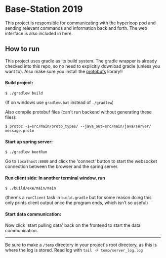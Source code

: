 # Base-Station 2019

This project is responsible for communicating with the hyperloop pod and sending relevant commands and information back and forth. The web interface is also included in here.

## How to run
This project uses gradle as its build system. The gradle wrapper is already checked into this repo, so no need to explicitly download gradle (unless you want to). Also make sure you install the [protobufs](https://github.com/protocolbuffers/protobuf) library!! 

#### Build project:
```
$ ./gradlew build
```
(If on windows use `gradlew.bat` instead of `./gradlew`)

Also compile protobuf files (can't run backend without generating these files):
```
$ protoc -I=src/main/proto_types/ --java_out=src/main/java/server/ message.proto
```

#### Start up spring server:
```
$ ./gradlew bootRun
```

Go to `localhost:8080` and click the 'connect' button to start the websocket connection between the browser and the spring server.

#### Run client side: In another terminal window, run
```
$ ./build/exe/main/main
```
(there's a `runClient` task in `build.gradle` but for some reason doing this only prints client output once the program ends, which isn't so useful)

#### Start data communication:
Now click 'start pulling data' back on the frontend to start the data communication.

---

Be sure to make a `/temp` directory in your project's root directory, as this is where the log is stored. Read log with `tail -F temp/server_log.log`
